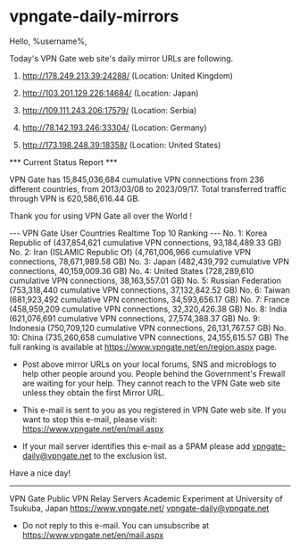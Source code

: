 # vpngate-daily-mirrors

Hello, %username%,

Today's VPN Gate web site's daily mirror URLs are following.

1. http://178.249.213.39:24288/
   (Location: United Kingdom)

2. http://103.201.129.226:14684/
   (Location: Japan)

3. http://109.111.243.206:17579/
   (Location: Serbia)

4. http://78.142.193.246:33304/
   (Location: Germany)

5. http://173.198.248.39:18358/
   (Location: United States)


*** Current Status Report ***

VPN Gate has 15,845,036,684 cumulative VPN connections from 236 different countries, from 2013/03/08 to 2023/09/17.
Total transferred traffic through VPN is 620,586,616.44 GB.

Thank you for using VPN Gate all over the World !


--- VPN Gate User Countries Realtime Top 10 Ranking ---
No. 1: Korea Republic of (437,854,621 cumulative VPN connections, 93,184,489.33 GB)
No. 2: Iran (ISLAMIC Republic Of) (4,761,006,966 cumulative VPN connections, 78,671,989.58 GB)
No. 3: Japan (482,439,792 cumulative VPN connections, 40,159,009.36 GB)
No. 4: United States (728,289,610 cumulative VPN connections, 38,163,557.01 GB)
No. 5: Russian Federation (753,318,440 cumulative VPN connections, 37,132,842.52 GB)
No. 6: Taiwan (681,923,492 cumulative VPN connections, 34,593,656.17 GB)
No. 7: France (458,959,209 cumulative VPN connections, 32,320,426.38 GB)
No. 8: India (621,076,691 cumulative VPN connections, 27,574,388.37 GB)
No. 9: Indonesia (750,709,120 cumulative VPN connections, 26,131,767.57 GB)
No. 10: China (735,260,658 cumulative VPN connections, 24,155,615.57 GB)
The full ranking is available at https://www.vpngate.net/en/region.aspx page.


* Post above mirror URLs on your local forums, SNS and microblogs
  to help other people around you.
  People behind the Government's Frewall are waiting for your help.
  They cannot reach to the VPN Gate web site
  unless they obtain the first Mirror URL.

* This e-mail is sent to you as you registered in VPN Gate web site.
  If you want to stop this e-mail, please visit:
  https://www.vpngate.net/en/mail.aspx

* If your mail server identifies this e-mail as a SPAM
  please add vpngate-daily@vpngate.net to the exclusion list.

Have a nice day!

------------------------------------------------------
VPN Gate Public VPN Relay Servers
Academic Experiment at University of Tsukuba, Japan
https://www.vpngate.net/
vpngate-daily@vpngate.net
* Do not reply to this e-mail.
  You can unsubscribe at https://www.vpngate.net/en/mail.aspx


